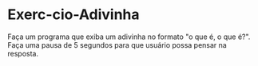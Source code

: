 # Exerc-cio-Adivinha
Faça um programa que exiba um adivinha no formato "o que é, o que é?". Faça uma pausa de 5 segundos para que usuário possa pensar na resposta.
